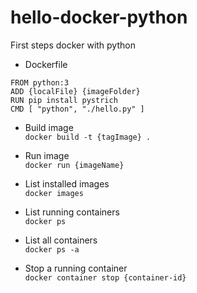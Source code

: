 # hello-docker-python
First steps docker with python

- Dockerfile
```
FROM python:3 
ADD {localFile} {imageFolder} 
RUN pip install pystrich  
CMD [ "python", "./hello.py" ]
```

- Build image  
```docker build -t {tagImage} . ```

- Run image  
```docker run {imageName}```

- List installed images  
``` docker images ```

- List running containers  
```docker ps ```

- List all containers  
```docker ps -a```

- Stop a running container  
```docker container stop {container-id}```




